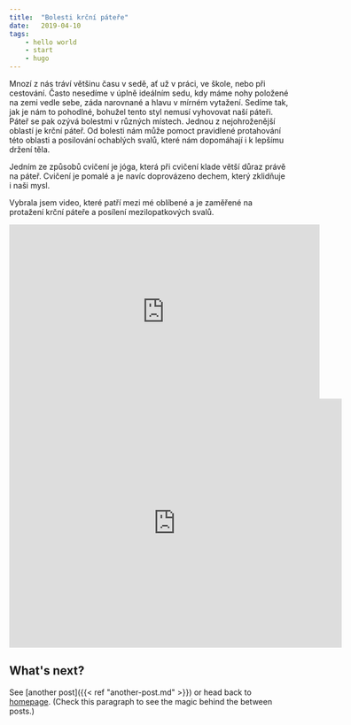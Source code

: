 ```yaml
---
title:  "Bolesti krční páteře"
date:   2019-04-10
tags: 
    - hello world
    - start
    - hugo
---
```


Mnozí z nás tráví většinu času v sedě, ať už v práci, ve škole, nebo při cestování. Často nesedíme v úplně ideálním sedu, kdy máme nohy položené na zemi vedle sebe, záda narovnané a hlavu v mírném vytažení. Sedíme tak, jak je nám to pohodlné, bohužel tento styl nemusí vyhovovat naší páteři. Páteř se pak ozývá bolestmi v různých místech. Jednou z nejohroženější oblastí je krční páteř. Od  bolesti nám může pomoct pravidlené protahování této oblasti a posilování ochablých svalů, které nám dopomáhají i k lepšímu držení těla.

Jedním ze způsobů cvičení je jóga, která při cvičení klade větší důraz právě na páteř. Cvičení je pomalé a je navíc doprovázeno dechem, který zklidňuje i naši mysl.

Vybrala jsem video, které patří mezi mé oblíbené a je zaměřené na protažení krční páteře a posílení mezilopatkových svalů.

<iframe width="560" height="315" src="https://www.youtube.com/embed/xn8SOsmH5AA" frameborder="0" allow="accelerometer; autoplay; encrypted-media; gyroscope; picture-in-picture" allowfullscreen></iframe>


<iframe
  width="600"
  height="450"
  frameborder="0" style="border:0"
  src="https://www.google.com/maps/embed/v1/place?key=AIzaSyDhzjJlL0FT1XMnhiKk5Brhb-_I1VbEMrk
    &q=Space+Needle,Seattle+WA" allowfullscreen>
</iframe>

## What's next?

See [another post]({{< ref "another-post.md" >}}) or head back to [homepage](../../). (Check this paragraph to see the magic behind the between posts.)
